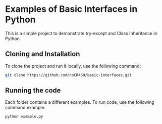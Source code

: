 # Examples of Basic Interfaces in Python

This is a simple project to demonstrate try-except and Class Inheritance in Python.

## Cloning and Installation

To clone the project and run it locally, use the following command:

```bash
git clone https://github.com/noCR4SH/basic-interfaces.git
```

## Running the code

Each folder contains a different examples. To run code, use the following command example:

```bash
python example.py
```
